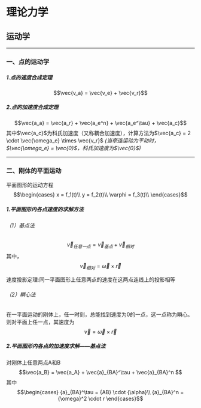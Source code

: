 # 理论力学
## 运动学

***
### 一、点的运动学
##### 1.点的速度合成定理
$$\vec{v_a} = \vec{v_e} + \vec{v_r}$$

##### 2.点的加速度合成定理  
$$\vec{a_a} = \vec{a_r} + \vec{a_e^n} + \vec{a_e^\tau} + \vec{a_c}$$ 
其中$\vec{a_c}$为科氏加速度（又称耦合加速度），计算方法为$\vec{a_c} = 2 \cdot \vec{\omega_e} \times \vec{v_r}$
*(当牵连运动为平动时，$\vec{\omega_e} = \vec{0}$，科氏加速度为$\vec{0}$)*

***
### 二、刚体的平面运动
平面图形的运动方程
$$\begin{cases}
    x = f_1(t)\\
    y = f_2(t)\\
    \varphi = f_3(t)\\
\end{cases}$$

##### 1.平面图形内各点速度的求解方法
###### （1）基点法
$$\vec{v}_{任意一点} = \vec{v}_{基点} + \vec{v}_{相对} $$
其中，$$\vec{v}_{相对} = \vec{\omega} \times \vec{r}$$

速度投影定理:同一平面图形上任意两点的速度在这两点连线上的投影相等

###### （2）瞬心法
在一平面运动的刚体上，任一时刻，总能找到速度为0的一点，这一点称为瞬心。
则对平面上任一点，其速度为
$$\vec{v} = \vec{\omega} \times \vec{r}$$

##### 2.平面图形内各点的加速度求解——基点法
对刚体上任意两点A和B
$$\vec{a_B} = \vec{a_A} + \vec{a}_{BA}^\tau + \vec{a}_{BA}^n $$
其中
$$\begin{cases}
    {a}_{BA}^\tau = {AB} \cdot {\alpha}\\
    {a}_{BA}^n = {\omega}^2 \cdot r
\end{cases}$$

